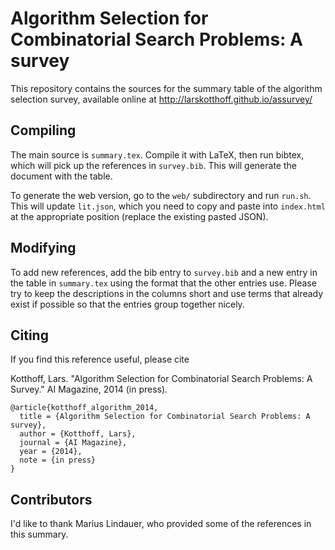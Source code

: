 # Algorithm Selection for Combinatorial Search Problems: A survey

This repository contains the sources for the summary table of the algorithm
selection survey, available online at http://larskotthoff.github.io/assurvey/

## Compiling

The main source is `summary.tex`. Compile it with LaTeX, then run bibtex, which
will pick up the references in `survey.bib`. This will generate the document
with the table.

To generate the web version, go to the `web/` subdirectory and run `run.sh`.
This will update `lit.json`, which you need to copy and paste into `index.html`
at the appropriate position (replace the existing pasted JSON).

## Modifying

To add new references, add the bib entry to `survey.bib` and a new entry in the
table in `summary.tex` using the format that the other entries use. Please try
to keep the descriptions in the columns short and use terms that already exist
if possible so that the entries group together nicely.

## Citing

If you find this reference useful, please cite

Kotthoff, Lars. "Algorithm Selection for Combinatorial Search Problems: A Survey." AI Magazine, 2014 (in press).

    @article{kotthoff_algorithm_2014,
	  title = {Algorithm Selection for Combinatorial Search Problems: A survey},
	  author = {Kotthoff, Lars},
      journal = {AI Magazine},
	  year = {2014},
      note = {in press}
    }

## Contributors

I'd like to thank Marius Lindauer, who provided some of the references in this
summary.
